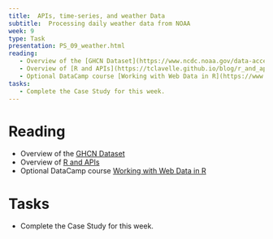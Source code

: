 ```yaml
---
title:  APIs, time-series, and weather Data
subtitle:  Processing daily weather data from NOAA
week: 9
type: Task
presentation: PS_09_weather.html
reading: 
   - Overview of the [GHCN Dataset](https://www.ncdc.noaa.gov/data-access/land-based-station-data/land-based-datasets/global-historical-climatology-network-ghcn)
   - Overview of [R and APIs](https://tclavelle.github.io/blog/r_and_apis/)
   - Optional DataCamp course [Working with Web Data in R](https://www.datacamp.com/courses/working-with-web-data-in-r)
tasks: 
   - Complete the Case Study for this week.
---
```




# Reading

- Overview of the [GHCN Dataset](https://www.ncdc.noaa.gov/data-access/land-based-station-data/land-based-datasets/global-historical-climatology-network-ghcn)
- Overview of [R and APIs](https://tclavelle.github.io/blog/r_and_apis/)
- Optional DataCamp course [Working with Web Data in R](https://www.datacamp.com/courses/working-with-web-data-in-r)


# Tasks

- Complete the Case Study for this week.



